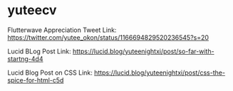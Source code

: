 # yuteecv

Flutterwave Appreciation Tweet Link:
https://twitter.com/yutee_okon/status/1166694829520236545?s=20

Lucid BLog Post Link:
https://lucid.blog/yuteenightxi/post/so-far-with-startng-4d4

Lucid Blog Post on CSS Link:
https://lucid.blog/yuteenightxi/post/css-the-spice-for-html-c5d
